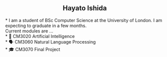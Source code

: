 <h2><center>Hayato Ishida</center></h2>
* I am a student of BSc Computer Science at the University of London. I am expecting to graduate in a few months.
<br />
Current modules are ... <br />
* 🧠 CM3020 Artificial Intelligence <br />
* 🗣 CM3060 Natural Language Processing <br />
* 🎓 CM3070 Final Project <br />
<br />
